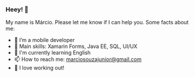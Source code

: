 ### Heey! 👋

My name is Márcio. Please let me know if I can help you. Some facts about me:

- :iphone: I’m a mobile developer 
- :wrench: Main skills: Xamarin Forms, Java EE, SQL, UI/UX
- :tongue: I'm currently learning English
- 📫 How to reach me: marciosouzajunior@gmail.com
- :running: I love working out!
